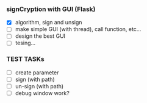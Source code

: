 ### signCryption with GUI (Flask)
- [x] algorithm, sign and unsign
- [ ] make simple GUI (with thread), call function, etc...
- [ ] design the best GUI
- [ ] tesing...
### TEST TASKs
- [ ] create parameter
- [ ] sign (with path)
- [ ] un-sign (with path)
- [ ] debug window work?

